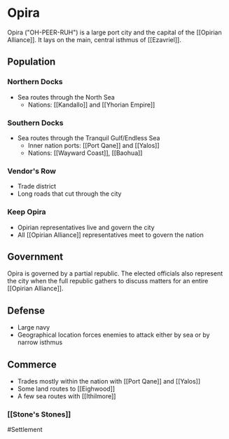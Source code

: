 # Opira
Opira ("OH-PEER-RUH") is a large port city and the capital of the [[Opirian Alliance]]. It lays on the main, central isthmus of [[Ezavriel]]. 

## Population
### Northern Docks
- Sea routes through the North Sea
	- Nations: [[Kandallo]] and  [[Yhorian Empire]]

### Southern Docks
- Sea routes through the Tranquil Gulf/Endless Sea
	- Inner nation ports: [[Port Qane]] and [[Yalos]]
	- Nations: [[Wayward Coast]], [[Baohua]]

### Vendor's Row
- Trade district
- Long roads that cut through the city

### Keep Opira
- Opirian representatives live and govern the city
- All [[Opirian Alliance]] representatives meet to govern the nation

## Government
Opira is governed by a partial republic. The elected officials also represent the city when the full republic gathers to discuss matters for an entire [[Opirian Alliance]]. 

## Defense
- Large navy
- Geographical location forces enemies to attack either by sea or by narrow isthmus

## Commerce
- Trades mostly within the nation with [[Port Qane]] and [[Yalos]]
- Some land routes to [[Eighwood]]
- A few sea routes with [[Ithilmore]]

### [[Stone's Stones]]


#Settlement 
